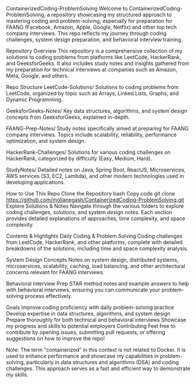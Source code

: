 ContainerizedCoding-ProblemSolving
Welcome to ContainerizedCoding-ProblemSolving, a repository showcasing my structured approach to mastering coding and problem-solving, especially for preparation for FAANG (Facebook, Amazon, Apple, Google, Netflix) and other top tech company interviews. This repo reflects my journey through coding challenges, system design preparation, and behavioral interview training.

Repository Overview
This repository is a comprehensive collection of my solutions to coding problems from platforms like LeetCode, HackerRank, and GeeksforGeeks. It also includes study notes and insights gathered from my preparation for technical interviews at companies such as Amazon, Meta, Google, and others.

Repo Structure
LeetCode-Solutions/
Solutions to coding problems from LeetCode, organized by topic such as Arrays, Linked Lists, Graphs, and Dynamic Programming.

GeeksforGeeks-Notes/
Key data structures, algorithms, and system design concepts from GeeksforGeeks, explained in-depth.

FAANG-Prep-Notes/
Study notes specifically aimed at preparing for FAANG company interviews. Topics include scalability, reliability, performance optimization, and system design.

HackerRank-Challenges/
Solutions for various coding challenges on HackerRank, categorized by difficulty (Easy, Medium, Hard).

StudyNotes/
Detailed notes on Java, Spring Boot, ReactJS, Microservices, AWS services (S3, EC2, Lambda), and other modern technologies used in developing applications.

How to Use This Repo
Clone the Repository
bash
Copy code
git clone https://github.com/mollanegash/ContainerizedCoding-ProblemSolving.git
Explore Solutions & Notes
Navigate through the various folders to explore coding challenges, solutions, and system design notes. Each section provides detailed explanations of approaches, time complexity, and space complexity.

Contents & Highlights
Daily Coding & Problem Solving
Coding challenges from LeetCode, HackerRank, and other platforms, complete with detailed breakdowns of the solutions, including time and space complexity analysis.

System Design Concepts
Notes on system design, distributed systems, microservices, scalability, caching, load balancing, and other architectural concerns relevant for FAANG interviews.

Behavioral Interview Prep
STAR method notes and example answers to help with behavioral interviews, ensuring you can communicate your problem-solving process effectively.

Goals
Improve coding proficiency with daily problem-solving practice
Develop expertise in data structures, algorithms, and system design
Prepare thoroughly for both technical and behavioral interviews
Showcase my progress and skills to potential employers
Contributing
Feel free to contribute by opening issues, submitting pull requests, or offering suggestions on how to improve the repo!

Note: The term "containerized" in this context is not related to Docker. It is used to enhance performance and showcase my capabilities in problem-solving, particularly in data structures and algorithms (DSA) and coding challenges. This approach serves as a fast and efficient way to demonstrate my skills.
